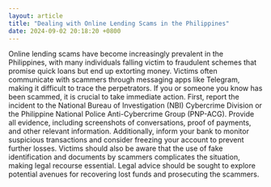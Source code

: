 ```yaml
---
layout: article
title: "Dealing with Online Lending Scams in the Philippines"
date: 2024-09-02 20:18:20 +0800
---
```


<p>Online lending scams have become increasingly prevalent in the Philippines, with many individuals falling victim to fraudulent schemes that promise quick loans but end up extorting money. Victims often communicate with scammers through messaging apps like Telegram, making it difficult to trace the perpetrators. If you or someone you know has been scammed, it is crucial to take immediate action. First, report the incident to the National Bureau of Investigation (NBI) Cybercrime Division or the Philippine National Police Anti-Cybercrime Group (PNP-ACG). Provide all evidence, including screenshots of conversations, proof of payments, and other relevant information. Additionally, inform your bank to monitor suspicious transactions and consider freezing your account to prevent further losses. Victims should also be aware that the use of fake identification and documents by scammers complicates the situation, making legal recourse essential. Legal advice should be sought to explore potential avenues for recovering lost funds and prosecuting the scammers.</p>